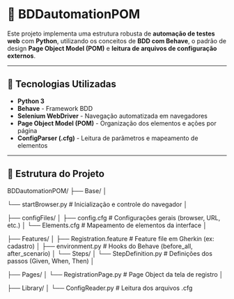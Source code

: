 # 🧪 BDDautomationPOM

Este projeto implementa uma estrutura robusta de **automação de testes web** com **Python**, utilizando os conceitos de **BDD com Behave**, o padrão de design **Page Object Model (POM)** e **leitura de arquivos de configuração externos**.

---

## 🧰 Tecnologias Utilizadas

- **Python 3**
- **Behave** - Framework BDD
- **Selenium WebDriver** - Navegação automatizada em navegadores
- **Page Object Model (POM)** - Organização dos elementos e ações por página
- **ConfigParser (.cfg)** - Leitura de parâmetros e mapeamento de elementos

---

## 📁 Estrutura do Projeto
BDDautomationPOM/
├── Base/
│

└── startBrowser.py # Inicialização e controle do navegador
│


├── configFiles/
│ ├── config.cfg # Configurações gerais (browser, URL, etc.)
│ └── Elements.cfg # Mapeamento de elementos da interface
│


├── Features/
│ ├── Registration.feature # Feature file em Gherkin (ex: cadastro)
│ ├── environment.py # Hooks do Behave (before_all, after_scenario)
│ └── Steps/
│ └── StepDefinition.py # Definições dos passos (Given, When, Then)
│


├── Pages/
│ └── RegistrationPage.py # Page Object da tela de registro
│


├── Library/
│ └── ConfigReader.py # Leitura dos arquivos .cfg
